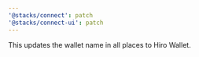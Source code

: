 ```yaml
---
'@stacks/connect': patch
'@stacks/connect-ui': patch
---
```


This updates the wallet name in all places to Hiro Wallet.
